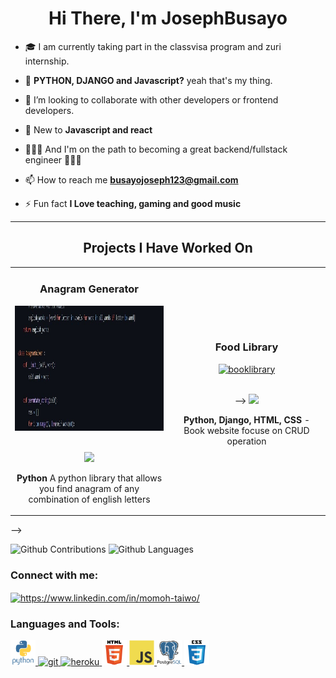 <h1 align="center"> Hi There, I'm JosephBusayo <!--<img  src="https://raw.githubusercontent.com/ABSphreak/ABSphreak/master/gifs/Hi.gif" width="25px">--></h1>


- 🎓 I am currently taking part in the classvisa program and zuri internship.
- 💬 **PYTHON, DJANGO and Javascript?** yeah that's my thing.
- 👯 I’m looking to collaborate with other developers or frontend developers.
- 🌱 New to **Javascript and react**
- 🧙🏽‍♂️ And I'm on the path to becoming a great backend/fullstack engineer 🧙🏽‍♂️

- 📫 How to reach me **busayojoseph123@gmail.com**

- ⚡ Fun fact **I Love teaching, gaming and good music**

<hr>

<h2 align="center" color="white">Projects I Have Worked On</h2>
<div align="center">
	<table>
		<tr>
		<td width="40%">
			<h3 align="center" color="white">Anagram Generator</h2>
				<div align="center" > 
					<a href="#">
						<img src="https://github.com/JosephBusayo/AnagramGenerator/blob/main/anagram.jpg?raw=true" alt="anagram generator" height="200px" />
					</a>
					<br>
					<br>
				<p>
                        <!--repo -->  <a href='https://github.com/JosephBusayo/AnagramGenerator'>
					<img src="https://img.shields.io/badge/Repo-lightgrey?style=for-the-badge&logo=github"/>
				      </a>  
                        <!--live site  
					<a href="#">
						<img src="https://img.shields.io/badge/-live_site-green?style=for-the-badge&color=FE7500"/>
					</a>	-->
				</p>
				<p><strong>Python</strong> A python library that allows you find anagram of any combination of english letters</p>
			</div>
		</td>
             <!-- Second tab -->
				<td width="40%">
			<h3 align="center" color="white">Food Library</h2>
				<div align="center" > 
					<a href="https://github.com/tylerjusfly/azure-devto-hackathon">
						<img src="https://user-images.githubusercontent.com/73368258/169723993-b1d3c158-1a21-4066-b76d-be9a2d1c1841.jpg" alt="booklibrary" height="200px" />
					</a>
					<br>
					<br>
				<p> -->
                        <!--repo   -->
						<a href='https://github.com/JosephBusayo/book_store'>
					<img src="https://img.shields.io/badge/Repo-lightgrey?style=for-the-badge&logo=github"/>
				      </a>  
                        <!--live site 
					<a href="#">
						<img src="https://img.shields.io/badge/-live_site-green?style=for-the-badge&color=FE7500"/>
					</a>	--> 
				</p>
				<p><strong>Python, Django, HTML, CSS</strong> - Book website focuse on CRUD operation</p>
			</div> 
		</td>
	 	<tr>
	</table>
    </div>
-->



<br>



![Github Contributions](https://github-readme-streak-stats.herokuapp.com/?user=JosephBusayo&hide_border=true)
![Github Languages](https://github-readme-stats.vercel.app/api/top-langs/?username=JosephBusayo&layout=compact&count_private=true)



<h3 align="left">Connect with me:</h3>
<p align="left">
<a href="https://www.linkedin.com/in/josephbusayo/" target="blank"><img align="center" src="https://raw.githubusercontent.com/rahuldkjain/github-profile-readme-generator/master/src/images/icons/Social/linked-in-alt.svg" alt="https://www.linkedin.com/in/momoh-taiwo/" height="30" width="40" /></a>
</p>

<h3 align="left">Languages and Tools:</h3>
<p align="left"> <a href="https://www.w3schools.com/css/" target="_blank" rel="noreferrer"> <img src="https://raw.githubusercontent.com/devicons/devicon/master/icons/python/python-original-wordmark.svg" alt="css3" width="40" height="40"/> </a> <a href="https://www.docker.com/" target="_blank" rel="noreferrer">
<img src="https://www.vectorlogo.zone/logos/git-scm/git-scm-icon.svg" alt="git" width="40" height="40"/> </a> <a href="https://heroku.com" target="_blank" rel="noreferrer">
<img src="https://www.vectorlogo.zone/logos/heroku/heroku-icon.svg" alt="heroku" width="40" height="40"/> </a> <a href="https://www.w3.org/html/" target="_blank" rel="noreferrer">
<img src="https://raw.githubusercontent.com/devicons/devicon/master/icons/html5/html5-original-wordmark.svg" alt="html5" width="40" height="40"/> </a> <a href="https://developer.mozilla.org/en-US/docs/Web/JavaScript" target="_blank" rel="noreferrer">
<img src="https://raw.githubusercontent.com/devicons/devicon/master/icons/javascript/javascript-original.svg" alt="javascript" width="40" height="40"/> </a> <a href="https://jestjs.io" target="_blank" rel="noreferrer">
<img src="https://raw.githubusercontent.com/devicons/devicon/master/icons/postgresql/postgresql-original-wordmark.svg" alt="postgresql" width="40" height="40"/> </a> <a href="https://www.rabbitmq.com" target="_blank" rel="noreferrer">
<img src="https://raw.githubusercontent.com/devicons/devicon/master/icons/css3/css3-original-wordmark.svg" alt="css" width="40" height="40"/> </a> <a href="https://www.rabbitmq.com" target="_blank" rel="noreferrer">


<!-- <p><img align="center" src="https://github-readme-stats.vercel.app/api/top-langs?username=tylerjusfly&show_icons=true&locale=en&layout=compact" alt="tylerjusfly" /></p>

<p><img align="center" src="https://github-readme-streak-stats.herokuapp.com/?user=tylerjusfly&" alt="tylerjusfly" /></p> -->


